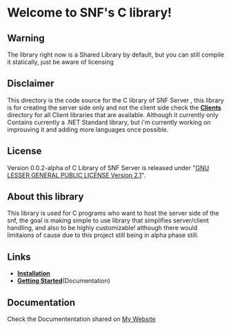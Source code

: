 # Welcome to SNF's C library!

## Warning
The library right now is a Shared Library by default, but you can still compile it statically, just be aware of licensing
## Disclaimer
This directory is the code source for the C library of SNF Server , this library is for creating the server side only and not the client side check the [**Clients**](../../Client/) directory for all Client libraries that are available.
Although it currently only Contains currently a .NET Standard library, but i'm currently working on improuving it and adding more languages once possible.

## License
Version 0.0.2-alpha of C Library of SNF Server is released under "[GNU LESSER GENERAL PUBLIC LICENSE Version 2.1](https://www.gnu.org/licenses/old-licenses/lgpl-2.1.en.html#SEC1)".

## About this library
This library is used for C programs who want to host the server side of the snf, the goal is making simple to use library that simplifies server/client handling, and also to be highly customizable! although there would limitaions of cause due to this project still being in alpha phase still. 


## Links
* [**Installation**](INSTALL.md)
* [**Getting Started**](https://docs.abdelhadiseddar.com/snf/c/latest/d9/d5c/md_GET__START.html)(Documentation)

## Documentation
Check the Documententation shared on [My Website](https://docs.abdelhadiseddar.com/snf/c/)

